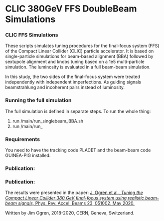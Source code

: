 # CLIC 380GeV FFS DoubleBeam Simulations

### CLIC FFS Simulations
These scripts simulates tuning procedures for the final-focus system (FFS) of the Compact Linear Collider (CLIC) particle accelerator. It is based on single-particle simulations for beam-based alignment (BBA) followed by sextupole alignment and knobs tuning based on a 1e5 multi-particle simulation. The luminosity is evaluated in a full beam-beam simulation. 

In this study, the two sides of the final-focus system were treated independently with independent imperfections. As guiding signals beamstrahlung and incoherent pairs instead of luminosity.

### Running the full simulation
The full simulation is defined in separate steps. To run the whole thing:
1) run /main/run_singlebeam_BBA.sh
2) run /main/run_

### Requirements
You need to have the tracking code PLACET and the beam-beam code GUINEA-PIG installed.

### Publication:

### Publication:
The results were presented in the paper: [J. Ogren et al., _Tuning the Compact Linear Collider 380 GeV final-focus system using realistic beam-beam signals_, Phys. Rev. Accel. Beams 23, 051002, May 2020.](https://journals.aps.org/prab/abstract/10.1103/PhysRevAccelBeams.23.051002)

Written by Jim Ogren, 2018-2020, CERN, Geneva, Switzerland. 
